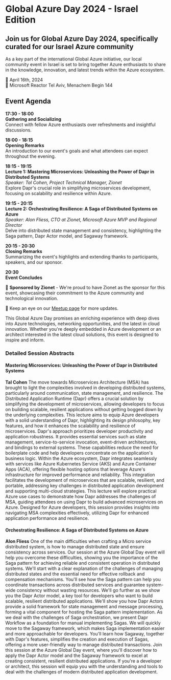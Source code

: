 # Global Azure Day 2024 - Israel Edition

## Join us for Global Azure Day 2024, specifically curated for our Israel Azure community

As a key part of the international Global Azure initiative, our local community event in Israel is set to bring together Azure enthusiasts to share in the knowledge, innovation, and latest trends within the Azure ecosystem.

📅 April 16th, 2024  
📍 Microsoft Reactor Tel Aviv, Menachem Begin 144  

## Event Agenda

**17:30 - 18:00**  
**Gathering and Socializing**  
Connect with fellow Azure enthusiasts over refreshments and insightful discussions.

**18:00 - 18:15**  
**Opening Remarks**  
An introduction to our event's goals and what attendees can expect throughout the evening.

**18:15 - 19:15**  
**Lecture 1: Mastering Microservices: Unleashing the Power of Dapr in Distributed Systems**  
_Speaker: Tal Cohen, Project Technical Manager, Zionet_  
Explore Dapr's crucial role in simplifying microservices development, focusing on scalability and resilience within Azure.

**19:15 - 20:15**  
**Lecture 2: Orchestrating Resilience: A Saga of Distributed Systems on Azure**  
_Speaker: Alon Fliess, CTO at Zionet, Microsoft Azure MVP and Regional Director_  
Delve into distributed state management and consistency, highlighting the Saga pattern, Dapr Actor model, and Sagaway framework.

**20:15 - 20:30**  
**Closing Remarks**  
Summarizing the event's highlights and extending thanks to participants, speakers, and our sponsor.

**20:30**  
**Event Concludes**

🤝 **Sponsored by Zionet** - We're proud to have Zionet as the sponsor for this event, showcasing their commitment to the Azure community and technological innovation.

🔗 Keep an eye on our [Meetup page](https://www.meetup.com/azureisrael/) for more updates.

This Global Azure Day promises an enriching experience with deep dives into Azure technologies, networking opportunities, and the latest in cloud innovation. Whether you're deeply embedded in Azure development or an architect interested in the latest cloud solutions, this event is designed to inspire and inform.

### Detailed Session Abstracts

#### Mastering Microservices: Unleashing the Power of Dapr in Distributed Systems

**Tal Cohen**
The move towards Microservices Architecture (MSA) has brought to light the complexities involved in developing distributed systems, particularly around communication, state management, and resilience. The Distributed Application Runtime (Dapr) offers a crucial solution by simplifying the development of microservices, allowing developers to focus on building scalable, resilient applications without getting bogged down by the underlying complexities. This lecture aims to equip Azure developers with a solid understanding of Dapr, highlighting its design philosophy, key features, and how it enhances the scalability and resilience of microservices.
Dapr's approach prioritizes developer productivity and application robustness. It provides essential services such as state management, service-to-service invocation, event-driven architectures, and bindings to external systems. These capabilities reduce the need for boilerplate code and help developers concentrate on the application's business logic.
Within the Azure ecosystem, Dapr integrates seamlessly with services like Azure Kubernetes Service (AKS) and Azure Container Apps (ACA), offering flexible hosting options that leverage Azure's infrastructure for improved performance and reliability. This integration facilitates the development of microservices that are scalable, resilient, and portable, addressing key challenges in distributed application development and supporting multi-cloud strategies.
This lecture will explore practical Azure use cases to demonstrate how Dapr addresses the challenges of MSA, guiding attendees on using Dapr to build advanced microservices on Azure. Designed for Azure developers, this session provides insights into navigating MSA complexities effectively, utilizing Dapr for enhanced application performance and resilience.

#### Orchestrating Resilience: A Saga of Distributed Systems on Azure

**Alon Fliess**
One of the main difficulties when crafting a Micro service distributed system, is how to manage distributed state and ensure consistency across services. Our session at the Azure Global Day event will help you overcome these difficulties, showing you the importance of the Saga pattern for achieving reliable and consistent operation in distributed systems.  We'll start with a clear explanation of the challenges of managing distributed states and the essential need for effective rollback and compensation mechanisms. You'll see how the Saga pattern can help you coordinate transactions across distributed services and guarantee system-wide consistency without wasting resources.  We'll go further as we show you the Dapr Actor model, a key tool for developers who want to build scalable, resilient distributed applications. We'll show you how Dapr Actors provide a solid framework for state management and message processing, forming a vital component for hosting the Saga pattern implementation.  As we deal with the challenges of Saga orchestration, we present Dapr Workflow as a foundation for manual implementing Sagas. We will quickly move to the Sagaway framework, which makes Saga implementation easier and more approachable for developers. You'll learn how Sagaway, together with Dapr's features, simplifies the creation and execution of Sagas, offering a more user-friendly way to manage distributed transactions.  Join this session at the Azure Global Day event, where you'll discover how to apply the Dapr Actor model and the Sagaway framework to excel at creating consistent, resilient distributed applications. If you're a developer or architect, this session will equip you with the understanding and tools to deal with the challenges of modern distributed application development.
